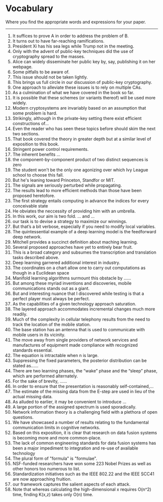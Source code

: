 # Vocabulary
Where you find the appropriate words and expressions for your paper.

***
1. It suffices to prove A in order to address the problem of B.
2. It turns out to have far-reaching ramifications.
3. President Xi has his sea legs while Trump not in the meeting.
4. Only with the advent of public-key techniques did the use of cryptography spread to the masses.
5. Alice can widely disseminate her public key by, say, publishing it on her webpage.
6. Some pitfalls to be aware of.
7. This issue should not be taken lightly.
8. This brings us full circle in our discussion of public-key cryptography.
9. One approach to alleviate these issues is to rely on multiple CAs.
10. As a culmination of what we have covered in the book so far.
11. It is possible that these schemes (or variants thereof) will be used more widely.
12. Modern cryptosystems are invariably based on an assumption that some problem is hard.
13. Strikingly, although in the private-key setting there exist efficient constructions of...
14. Even the reader who has seen these topics before should skim the next two sections.
15. That book covered the theory in greater depth but at a similar level of exposition to this book.
16. Stringent power control requirements.
17. The inherent benefits ...
18. the component-by-component product of two distinct sequences is zero
19. The student won't be the only one agonizing over which Ivy League school to choose this fall.
20. But he's leaning toward Princeton, Standfor or MIT.
21. The signals are seriously perturbed while propagating.
22. The results lead to more efficient methods than those have been proposed heretofore.
23. The first strategy entails computing in advance the indices for every conceivable state
24. He obviates the neccessity of providing him with an umbrella.
25. In this work, our aim is two fold. ... and ...
26. our task is to devise a strategy to maximize our winnings.
27. But that’s a bit verbose, especially if you need to modify local variables. 
28. The quintessential example of a deep learning model is the feedforward deep network.
29. Mitchell provides a succinct definition about maching learning.
30. Several proposed approaches have yet to entirely bear fruit.
31. This is a broad category and subsumes the transcription and translation tasks described above.
32. Deep learning garnered additional interest in industry.
33. The coordinates on a chart allow one to carry out computations as though in a Euclidean space
34. Manifold learning algorithms surmount this obstacle by ......
35. But among these myriad inventions and discoveries, mobile communications stands out as a giant.
36. But and interesting nuance that I discovered while testing is that a perfect player must always be perfect.
37. As the capabilities of a given technology approach saturation.
38. The layered approach accommodates incremental changes much more readily.
39. Much of the complexity in cellular telephony results from the need to track the location of the mobile station.
40. The base station has an antenna that is used to communicate with mobile users in its vicinity.
41. The move away from single providers of network services and manufactures of equipment made compliance with recognized standards essential.
42. The equation is intractable when n is large.
43. Suppressing the fixed parameters, the posterior distribution can be stated as......
44. There are two learning phases, the “wake” phase and the “sleep” phase, which are performed alternately.
45. For the sake of brevity, ......
46. In order to ensure that the presentation is reasonably self-contained,...
47. The estimate of the missing data from the E-step are used in lieu of the actual missing data.
48. As alluded to earlier, it may be convenient to introduce ...
49. A large portion of the assigned spectrum is used sporadically.
50. Network information theory is a challenging field with a plethora of open questions.
51. We have showcased a number of results relating to the fundamental communication limits in cognitive networks.
52. Based on this exposition, it is clear that research on data fusion systems is becoming more and more common-place.
53. The lack of common engineering standards for data fusion systems has been a major impediment to integration and re-use of available technology
54. The plural form of "formula" is "formulae".
55. NSF-funded researchers have won some 223 Nobel Prizes as well as other honors too numerous to list.
56. Standardization initiatives such as the IEEE 802.22 and the IEEE SCC41 are now approaching fruition.
57. our framework captures the salient aspects of each attack.
58. Note that whereas calculating the high-dimensional x requires O(n^2) time, finding K(x,z) takes only O(n) time.
